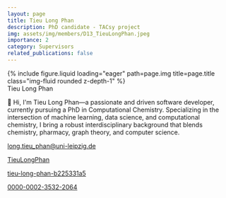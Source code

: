 ```yaml
---
layout: page
title: Tieu Long Phan
description: PhD candidate - TACsy project
img: assets/img/members/D13_TieuLongPhan.jpeg
importance: 2
category: Supervisors
related_publications: false
---
```


<div class="row">
    <div class="col-sm mt-3 mt-md-0">
        {% include figure.liquid loading="eager" path=page.img title=page.title class="img-fluid rounded z-depth-1" %}
    </div>
</div>
<div class="caption">
    Tieu Long Phan
</div>

👋 Hi, I'm Tieu Long Phan—a passionate and driven software developer, currently pursuing a PhD in Computational Chemistry. Specializing in the intersection of machine learning, data science, and computational chemistry, I bring a robust interdisciplinary background that blends chemistry, pharmacy, graph theory, and computer science.

<a href="mailto:long.tieu_phan@uni-leipzig.de" title="email"><i class="fa-solid fa-envelope"></i> long.tieu_phan@uni-leipzig.de</a>

<a href="https://github.com/TieuLongPhan" title="GitHub"><i class="fa-brands fa-github"></i> TieuLongPhan</a>

<a href="https://www.linkedin.com/in/tieu-long-phan-b225331a5/" title="LinkedIn"><i class="fa-brands fa-linkedin"></i> tieu-long-phan-b225331a5</a>

<a href="https://orcid.org/0000-0002-3532-2064" title="ORCID"><i class="ai ai-orcid"></i> 0000-0002-3532-2064</a>

